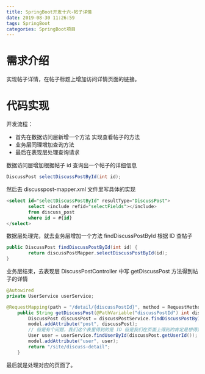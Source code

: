 ```yaml
---
title: SpringBoot开发十六-帖子详情
date: 2019-08-30 11:26:59
tags: SpringBoot
categories: SpringBoot项目
---
```


# 需求介绍

实现帖子详情，在帖子标题上增加访问详情页面的链接。

# 代码实现

开发流程：

- 首先在数据访问层新增一个方法 实现查看帖子的方法
- 业务层同理增加查询方法
- 最后在表现层处理查询请求

数据访问层增加根据帖子 id 查询出一个帖子的详细信息

```java
DiscussPost selectDiscussPostById(int id);
```

然后去 discusspost-mapper.xml 文件里写具体的实现

```sql
<select id="selectDiscussPostById" resultType="DiscussPost">
        select <include refid="selectFields"></include>
        from discuss_post
        where id = #{id}
</select>
```

数据层处理完，就去业务层增加一个方法 findDiscussPostById 根据 ID 查帖子

```java
public DiscussPost findDiscussPostById(int id) {
        return discussPostMapper.selectDiscussPostById(id);
}
```

业务层结束，去表现层 DiscussPostController 中写 getDiscussPost 方法得到帖子的详情

```java
@Autowired
private UserService userService;

@RequestMapping(path = "/detail/{discussPostId}", method = RequestMethod.GET)
    public String getDiscussPost(@PathVariable("discussPostId") int discussPostId, Model model) {
        DiscussPost discussPost = discussPostService.findDiscussPostById(discussPostId);
        model.addAttribute("post", discussPost);
        // 但是有个问题，我们这个表里得到的是 ID 但是我们在页面上得到的肯定是想得到用户的头像啊或者名字，我们可以通过得到的 ID 查帖子作者
        User user = userService.findUserById(discussPost.getUserId());
        model.addAttribute("user", user);
        return "/site/discuss-detail";
    }
```

最后就是处理对应的页面了。
